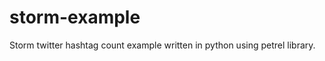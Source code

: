storm-example
=============

Storm twitter hashtag count example written in python using petrel library.
